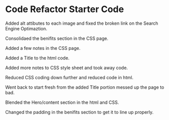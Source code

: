 # Code Refactor Starter Code
Added alt attibutes to each image and fixed the broken link on the Search Engine Optimaztion.

Consolidaed the benifits section in the CSS page.

Added a few notes in the CSS page.

Added a Title to the html code.

Added more notes to CSS style sheet and took away code.

Reduced CSS coding down further and reduced code in html.

Went back to start fresh from the added Title portion messed up the page to bad.

Blended the Hero/content section in the html and CSS.

Changed the padding in the benifits section to get it to line up properly.

